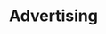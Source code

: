 ---
cascade:
  sitemap:
    changefreq: "monthly"
    priority: 0.8
description: "Dive into my exceptional portfolio of visually stunning projects, showcasing my unique creative vision and unrivalled expertise."
sitemap:
  changefreq: "weekly"
  priority: 0.8
title: "Advertising"
---